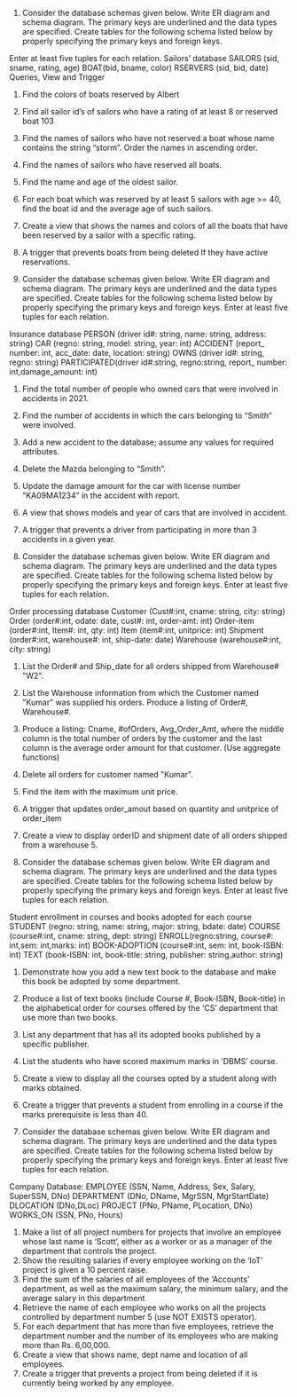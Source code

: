 1. Consider the database schemas given below.
Write ER diagram and schema diagram. The primary keys are underlined and the data types are specified.
Create tables for the following schema listed below by properly specifying the primary keys and foreign keys.

Enter at least five tuples for each relation.
Sailors’ database
SAILORS (sid, sname, rating, age)
BOAT(bid, bname, color)
RSERVERS (sid, bid, date)
Queries, View and Trigger

1. Find the colors of boats reserved by Albert 
2. Find all sailor id’s of sailors who have a rating of at least 8 or reserved boat 103
3. Find the names of sailors who have not reserved a boat whose name contains the string “storm”. Order the names in ascending order. 
4. Find the names of sailors who have reserved all boats. 
5. Find the name and age of the oldest sailor. 
6. For each boat which was reserved by at least 5 sailors with age >= 40, find the boat id and the average age of such sailors.
7. Create a view that shows the names and colors of all the boats that have been reserved by a sailor with a specific rating.
8. A trigger that prevents boats from being deleted If they have active reservations. 

2. Consider the database schemas given below.
Write ER diagram and schema diagram. The primary keys are underlined and the data types are specified.
Create tables for the following schema listed below by properly specifying the primary keys and foreign keys.
Enter at least five tuples for each relation.

Insurance database
PERSON (driver id#: string, name: string, address: string)
CAR (regno: string, model: string, year: int)
ACCIDENT (report_ number: int, acc_date: date, location: string)
OWNS (driver id#: string, regno: string)
PARTICIPATED(driver id#:string, regno:string, report_ number: int,damage_amount: int)

1. Find the total number of people who owned cars that were involved in accidents in 2021. 
2. Find the number of accidents in which the cars belonging to “Smith” were involved. 
3. Add a new accident to the database; assume any values for required attributes. 
4. Delete the Mazda belonging to “Smith”. 
5. Update the damage amount for the car with license number “KA09MA1234” in the accident with report. 
6. A view that shows models and year of cars that are involved in accident. 
7. A trigger that prevents a driver from participating in more than 3 accidents in a given year.


3. Consider the database schemas given below.
Write ER diagram and schema diagram. The primary keys are underlined and the data types are specified.
Create tables for the following schema listed below by properly specifying the primary keys and foreign keys.
Enter at least five tuples for each relation.

Order processing database
Customer (Cust#:int, cname: string, city: string)
Order (order#:int, odate: date, cust#: int, order-amt: int)
Order-item (order#:int, Item#: int, qty: int)
Item (item#:int, unitprice: int)
Shipment (order#:int, warehouse#: int, ship-date: date)
Warehouse (warehouse#:int, city: string)

1. List the Order# and Ship_date for all orders shipped from Warehouse# "W2". 
2. List the Warehouse information from which the Customer named "Kumar" was supplied his orders. Produce a listing of Order#, Warehouse#. 
3. Produce a listing: Cname, #ofOrders, Avg_Order_Amt, where the middle column is the total number of orders by the customer and the last column is the average order amount for that customer. (Use aggregate functions) 
4. Delete all orders for customer named "Kumar". 
5. Find the item with the maximum unit price. 
6. A trigger that updates order_amout based on quantity and unitprice of order_item
7. Create a view to display orderID and shipment date of all orders shipped from a warehouse 5. 

4. Consider the database schemas given below.
Write ER diagram and schema diagram. The primary keys are underlined and the data types are specified.
Create tables for the following schema listed below by properly specifying the primary keys and foreign keys.
Enter at least five tuples for each relation.

Student enrollment in courses and books adopted for each course
STUDENT (regno: string, name: string, major: string, bdate: date)
COURSE (course#:int, cname: string, dept: string)
ENROLL(regno:string, course#: int,sem: int,marks: int)
BOOK-ADOPTION (course#:int, sem: int, book-ISBN: int)
TEXT (book-ISBN: int, book-title: string, publisher: string,author: string)

1. Demonstrate how you add a new text book to the database and make this book be adopted by some department. 
2. Produce a list of text books (include Course #, Book-ISBN, Book-title) in the alphabetical order for courses offered by the ‘CS’ department that use more than two books. 
3. List any department that has all its adopted books published by a specific publisher. 
4. List the students who have scored maximum marks in ‘DBMS’ course. 
5. Create a view to display all the courses opted by a student along with marks obtained.
6. Create a trigger that prevents a student from enrolling in a course if the marks prerequisite is less than 40.

5. Consider the database schemas given below.
Write ER diagram and schema diagram. The primary keys are underlined and the data types are specified.
Create tables for the following schema listed below by properly specifying the primary keys and foreign keys.
Enter at least five tuples for each relation.


Company Database:
EMPLOYEE (SSN, Name, Address, Sex, Salary, SuperSSN, DNo)
DEPARTMENT (DNo, DName, MgrSSN, MgrStartDate)
DLOCATION (DNo,DLoc)
PROJECT (PNo, PName, PLocation, DNo)
WORKS_ON (SSN, PNo, Hours)

1. Make a list of all project numbers for projects that involve an employee whose last name is ‘Scott’, either as a worker or as a manager of the department that controls the project. 
2. Show the resulting salaries if every employee working on the ‘IoT’ project is given a 10 percent raise. 
3. Find the sum of the salaries of all employees of the ‘Accounts’ department, as well as the maximum salary, the minimum salary, and the average salary in this department 
4. Retrieve the name of each employee who works on all the projects controlled by department number 5 (use NOT EXISTS operator). 
5. For each department that has more than five employees, retrieve the department number and the number of its employees who are making more than Rs. 6,00,000. 
6. Create a view that shows name, dept name and location of all employees. 
7. Create a trigger that prevents a project from being deleted if it is currently being worked by any employee.

